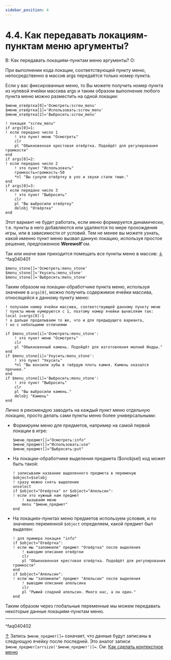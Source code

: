 ```yaml
---
sidebar_position: 4
---
```


# 4.4. Как передавать локациям-пунктам меню аргументы?
<!-- [:faq_04_04] -->

В: Как передавать локациям-пунктам меню аргументы?
О:

При выполнении кода локации, соответствующей пункту меню, непосредственно в массив args передаётся только номер пункта.

Если у вас фиксированные меню, то Вы можете получить номер пункта из нулевой ячейки массива args и таким образом выполнение любого пункта меню можно разместить на одной локации:
```qsp
$меню_отвёртка[0]='Осмотреть:screw_menu'
$меню_отвёртка[1]='Использовать:screw_menu'
$меню_отвёртка[2]='Выбросить:screw_menu'

! локация "screw_menu"
if args[0]=1:
! если передано число 1
	! это пункт меню "Осмотреть"
	clr
	pl "Обыкновенная крестовая отвёртка. Подойдёт для регулирования громкости"
end
if args[0]=2:
! если передано число 2
	! это пункт "Использовать"
	громкость=громкость-50
	*nl "Вы сунули отвёртку в ухо и звуки стали тише."
end
if args[0]=3:
! если передано число 3
	! это пункт "Выбросить"
	clr
	pl "Вы выбросили отвёртку"
	delobj "Отвёртка"
end
```
Этот вариант не будет работать, если меню формируется динамически, т.е. пункты в него добавляются или удаляются по мере прохождения игры, или в зависимости от условий. Тем не менее вы можете узнать, какой именно пункт меню вызвал данную локацию, используя простое решение, предложенное **Werewolf**'ом.

<!-- [:faq_04_04_01] -->

Так или иначе вам приходится помещать все пункты меню в массив: [↓](#^faq040402) ^faq040401
```qsp
$menu_stone[]='Осмотреть:menu_stone'
$menu_stone[]='Укусить:menu_stone'
$menu_stone[]='Выбросить:menu_stone'
```
Таким образом на локации-обработчике пункта меню, используя значение в `args[0]`, можно получить содержимое ячейки массива, относящейся к данному пункту меню:
```qsp
! получаем номер ячейки массива, соответствующей данному пункту меню
! пункты меню нумеруются с 1, поэтому номер ячейки вычисляем так:
local i=args[0]-1
! а дальше проделываем то же, что и для предыдущего варианта,
! но с небольшими отличиями

if $menu_stone[i]='Осмотреть:menu_stone':
	! это пункт меню "Осмотреть"
	clr
	pl "Обыкновенный камень. Подойдёт для изготовления молний Индры."
end
if $menu_stone[i]='Укусить:menu_stone':
	! это пункт "Укусить"
	*nl "Вы вонзили зубы в твёрдую плоть камня. Камень оказался прочнее."
end
if $menu_stone[i]='Выбросить:menu_stone':
	! это пункт "Выбросить"
	clr
	pl "Вы выбросили камень."
	delobj "Камень"
end
```

Лично я рекомендую заводить на каждый пункт меню отдельную локацию, просто делать сами пункты меню более универсальными:

* Формируем меню для предметов, например на самой первой локации в игре:
	```qsp
	$меню_предмет[]="Осмотреть:info"
	$меню_предмет[]="Использовать:use"
	$меню_предмет[]="Выбросить:put"
	```
* На локации-обработчике выделения предмета ($onobjsel) код может быть такой:
	```qsp
	! записываем название выделенного предмета в переменую
	$object=$selobj
	! сразу можно снять выделение
	unselect
	if $object="Отвёртка" or $object="Апельсин":
	! если это нужный нам предмет
		! вызываем меню
		menu "$меню_предмет"
	end
	```
* На локациях-пунктах меню предметов используем условия, и по значению переменной `$object` определяем, какой предмет был выделен:
	```qsp
	! для примера локация "info"
	if $object="Отвёртка":
	! если мы "запомнили" предмет "Отвёртка" после выделения
		! выводим описание отвёртки
		clr
		pl "Обыкновенная крестовая отвёртка. Подойдёт для регулирования громкости"
	end
	if $object="Апельсин":
	! если мы "запомнили" предмет "Апельсин" после выделения
		! выводим описание апельсина
		clr
		pl "Рыжий сладкий апельсин. Много нас, а он один."
	end
	```

Таким образом через глобальные переменные мы можем передавать некоторые данные локациям-пунктам меню.

----

^faq040402

[↑](#^faq040401) Запись `$меню_предмет[]=` означает, что данные будут записаны в следующую ячейку после последней. Это аналог записи `$меню_предмет[arrsize('$меню_предмет')]=`. См. [Как сделать контекстное меню](#faq_04_05)